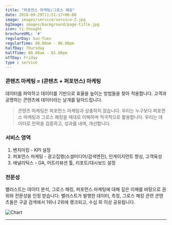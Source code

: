 ```yaml
---
title: "퍼포먼스 마케팅/그로스 해킹"
date: 2018-09-29T11:51:17+06:00
image: images/service/service-2.jpg
bgImage: images/background/page-title.jpg
icon: ti-thought
brochureURL: '#'
regularDay: Sun-Tues
regularTime: 08.00am - 06.00pm
halfDay: Thursday
halfTime: 08.00am - 01.00pm
offDay: Friday
type : service
---
```


### 콘텐츠 마케팅 = (콘텐츠 + 퍼포먼스) 마케팅 

데이터를 파악하고 데이터를 기반으로 효율을 높이는 방법들을 찾아 적용합니다. 고객과 공명하는 콘텐츠에 데이터라는 날개를 달아드립니다. <!--more-->


>콘텐츠 마케팅은 퍼포먼스 마케팅과 상충하지 않습니다. 우리는 누구보다 퍼포먼스 마케팅과 그로스 해킹을 제대로 이해하며 적극적으로 활용합니다.  우리는 데이터로 전략을 검증하고, 성과를 내며, 개선합니다. 


### 서비스 영역

1. 벤치마킹 - KPI 설정
2. 퍼포먼스 마케팅 - 광고집행(소셜미디어/검색엔진), 인게이지먼트 향상, 고객육성
3. 애널리틱스 - GA, 어트리뷰션 툴, 리포트/대시보드 설정 

### 전문성 

밸러스트는 데이터 분석, 그로스 해킹, 퍼포먼스 마케팅에 대해 깊은 이해를 바탕으로 권위와 전문성을 인정 받습니다. 밸러스트가 발행한  데이터, 측정, 그로스 해킹 관련 콘텐츠들은 구글 검색에서 1위나 2위에 랭크되고, 수십 회 이상 공유됩니다. 

![Chart](../../images/service/service-chart.jpg)

---

